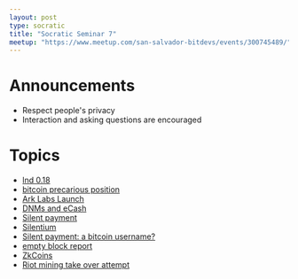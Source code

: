 ```yaml
---
layout: post
type: socratic
title: "Socratic Seminar 7"
meetup: "https://www.meetup.com/san-salvador-bitdevs/events/300745489/"
---
```


# Announcements

- Respect people's privacy
- Interaction and asking questions are encouraged

# Topics

- [lnd 0.18](https://github.com/lightningnetwork/lnd/blob/master/docs/release-notes/release-notes-0.18.0.md)
- [bitcoin precarious position](https://bluematt.bitcoin.ninja/2024/05/11/bitcoins-precarious-position/)
- [Ark Labs Launch](https://blog.arklabs.to/introducing-ark-labs-a-new-venture-to-bring-seamless-and-scalable-payments-to-bitcoin-811388c0001b)
- [DNMs and eCash](https://delvingbitcoin.org/t/dnm-ecash-and-privacy/916)
- [Silent payment](https://bitcoinops.org/en/topics/silent-payments/)
- [Silentium](https://x.com/TheSingerLouis/status/1790824126472667227)
- [Silent payment: a bitcoin username?](https://podcasts.apple.com/us/podcast/stephan-livera-podcast/id1415720320?i=1000656901291)
- [empty block report](https://research.mempool.space/empty-block-report/)
- [ZkCoins](https://twitter.com/robin_linus/status/1781832291938877704)
- [Riot mining take over attempt](https://www.nobsbitcoin.com/riot-acquires-9-25-stake-in-bitfarms-following-rejected-950m-takeover-offer/)
